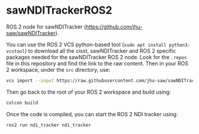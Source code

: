 # sawNDITrackerROS2

ROS 2 node for sawNDITracker (https://github.com/jhu-saw/sawNDITracker).

You can use the ROS 2 VCS python-based tool (`sudo apt install python3-vcstool`) to download all the cisst, sawNDITracker and ROS 2 specific packages needed for the sawNDITracker ROS 2 node.  Look for the `.repos` file in this repository and find the link to the raw content.  Then in your ROS 2 workspace, under the `src` directory, use:
```sh
vcs import --input https://raw.githubusercontent.com/jhu-saw/sawNDITrackerROS2/main/ndi_tracker.repos
```
Then go back to the root of your ROS 2 workspace and build using:
```sh
colcon build
```

Once the code is compiled, you can start the ROS 2 NDI tracker using:
```
ros2 run ndi_tracker ndi_tracker
```
